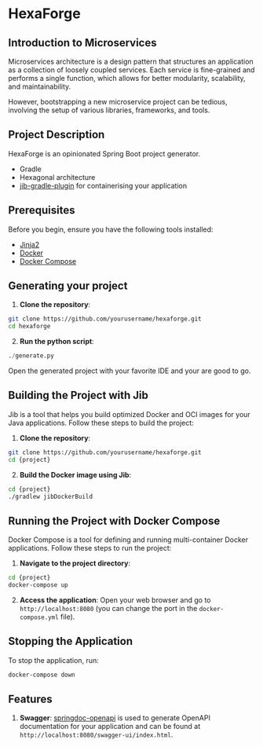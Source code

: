 # HexaForge

## Introduction to Microservices

Microservices architecture is a design pattern that structures an application as a collection of loosely coupled services. Each service is fine-grained and performs a single function, which allows for better modularity, scalability, and maintainability. 

However, bootstrapping a new microservice project can be tedious, involving the setup of various libraries, frameworks, and tools.

## Project Description
HexaForge is an opinionated Spring Boot project generator.

- Gradle
- Hexagonal architecture
- [jib-gradle-plugin](https://github.com/GoogleContainerTools/jib/tree/master/jib-gradle-plugin#quickstart) for containerising your application

## Prerequisites
Before you begin, ensure you have the following tools installed:
- [Jinja2](https://jinja.palletsprojects.com/en/stable/)
- [Docker](https://www.docker.com/get-started)
- [Docker Compose](https://docs.docker.com/compose/install/)

## Generating your project

1. **Clone the repository**:
  ```sh
  git clone https://github.com/yourusername/hexaforge.git
  cd hexaforge
  ```

2. **Run the python script**:
  ```python
  ./generate.py
  ```

Open the generated project with your favorite IDE and your are good to go.

## Building the Project with Jib
Jib is a tool that helps you build optimized Docker and OCI images for your Java applications. Follow these steps to build the project:

1. **Clone the repository**:
  ```sh
  git clone https://github.com/yourusername/hexaforge.git
  cd {project}
  ```

2. **Build the Docker image using Jib**:
  ```sh
  cd {project}
  ./gradlew jibDockerBuild
  ```

## Running the Project with Docker Compose

Docker Compose is a tool for defining and running multi-container Docker applications. Follow these steps to run the project:

1. **Navigate to the project directory**:
  ```sh
  cd {project}
  docker-compose up
  ```

2. **Access the application**:
  Open your web browser and go to `http://localhost:8080` (you can change the port in the `docker-compose.yml` file).

## Stopping the Application
  To stop the application, run:
  ```sh
  docker-compose down
  ```

## Features

1. **Swagger**:
  [springdoc-openapi](https://springdoc.org/#Introduction) is used to generate OpenAPI documentation for your application and can be found at `http://localhost:8080/swagger-ui/index.html`.
